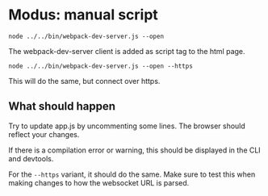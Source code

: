 # Modus: manual script

```shell
node ../../bin/webpack-dev-server.js --open
```

The webpack-dev-server client is added as script tag to the html page.

```shell
node ../../bin/webpack-dev-server.js --open --https
```

This will do the same, but connect over https.

## What should happen

Try to update app.js by uncommenting some lines. The browser should reflect your changes.

If there is a compilation error or warning, this should be displayed in the CLI and devtools.

For the `--https` variant, it should do the same. Make sure to test this when making changes to how the websocket URL is parsed.
